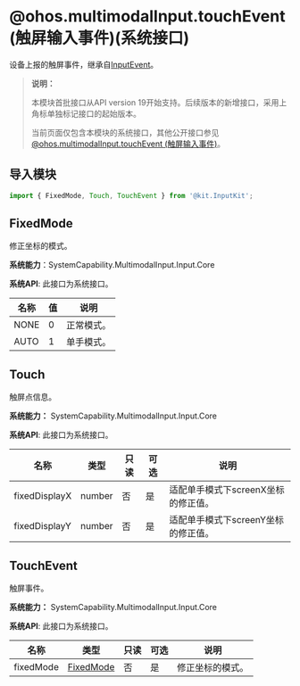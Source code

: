 # @ohos.multimodalInput.touchEvent (触屏输入事件)(系统接口)

设备上报的触屏事件，继承自[InputEvent](./js-apis-inputevent.md)。

> **说明：**
>
> 本模块首批接口从API version 19开始支持。后续版本的新增接口，采用上角标单独标记接口的起始版本。
>
> 当前页面仅包含本模块的系统接口，其他公开接口参见[@ohos.multimodalInput.touchEvent (触屏输入事件)](js-apis-touchevent.md)。

## 导入模块

```js
import { FixedMode, Touch, TouchEvent } from '@kit.InputKit';
```

## FixedMode

修正坐标的模式。

**系统能力**：SystemCapability.MultimodalInput.Input.Core

**系统API**: 此接口为系统接口。

| 名称          | 值  | 说明   |
| ------------ | ------ | ---- |
| NONE       |  0 | 正常模式。 |
| AUTO |  1 | 单手模式。 |

## Touch

触屏点信息。

**系统能力：** SystemCapability.MultimodalInput.Input.Core

**系统API**: 此接口为系统接口。

| 名称          | 类型   | 只读   | 可选   | 说明                                  |
| ----------- | ------ | ---- | ---- | ----------------------------------- |
| fixedDisplayX | number| 否    | 是    | 适配单手模式下screenX坐标的修正值。 |
| fixedDisplayY | number| 否    | 是    | 适配单手模式下screenY坐标的修正值。    |

## TouchEvent

触屏事件。

**系统能力：** SystemCapability.MultimodalInput.Input.Core

**系统API**: 此接口为系统接口。

| 名称         | 类型       | 只读   | 可选   | 说明        |
| ---------- | ---------- | ---- | ---- | --------- |
| fixedMode  | [FixedMode](#fixedmode)   | 否    | 是    | 修正坐标的模式。|
